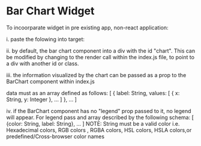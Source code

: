 # Bar Chart Widget

To incoorparate widget in pre existing app, non-react application:

i. paste the folowing into target:
<!--
    <script src="https://unpkg.com/getlibs"></script>    
    <script>                                             
        System.import('./index.js');                     
    </script>   
-->                                

ii. by default, the bar chart component into a div with the id 
"chart". This can be modified by changing to the render call within
the index.js file, to point to a div with another id or class.

iii. the information visualized by the chart can be passed as a prop
to the BarChart component within index.js

data must as an array defined as follows:
    [
        {
            label: String,
            values: [
                {
                    x: String,
                    y: Integer
                },
                ...
            ]
        },
        ...
    ]

iv. if the BarChart component has no "legend" prop passed to it,
no legend will appear. For legend pass and array described by the following 
schema:
    [
        {color: String, label: String},
        ...
    ]
NOTE: String must be a valid color i.e. Hexadecimal colors, RGB colors
, RGBA colors, HSL colors, HSLA colors,or predefined/Cross-browser color names

